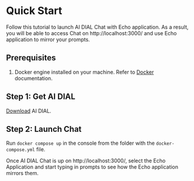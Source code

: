 # Quick Start

Follow this tutorial to launch AI DIAL Chat with Echo application. As a result, you will be able to access Chat on http://localhost:3000/ and use Echo application to mirror your prompts. 

## Prerequisites

1. Docker engine installed on your machine. Refer to [Docker](https://docs.docker.com/desktop/) documentation.

## Step 1: Get AI DIAL

[Download](https://github.com/epam/ai-dial/tree/main/docs/dial-docker-compose/application/) AI DIAL.

## Step 2: Launch Chat

Run `docker compose up` in the console from the folder with the `docker-compose.yml` file.

Once AI DIAL Chat is up on http://localhost:3000/, select the Echo Application and start typing in prompts to see how the Echo application mirrors them.


